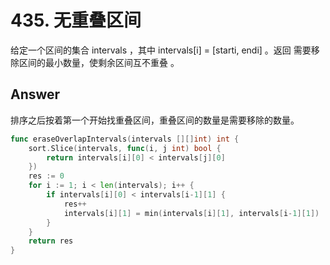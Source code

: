 # 435. 无重叠区间

给定一个区间的集合 intervals ，其中 intervals[i] = [starti, endi] 。返回 需要移除区间的最小数量，使剩余区间互不重叠 。

## Answer

排序之后按着第一个开始找重叠区间，重叠区间的数量是需要移除的数量。

```go
func eraseOverlapIntervals(intervals [][]int) int {
    sort.Slice(intervals, func(i, j int) bool {
        return intervals[i][0] < intervals[j][0]
    })
    res := 0
    for i := 1; i < len(intervals); i++ {
        if intervals[i][0] < intervals[i-1][1] {
            res++
            intervals[i][1] = min(intervals[i][1], intervals[i-1][1])
        }
    }
    return res
}
```